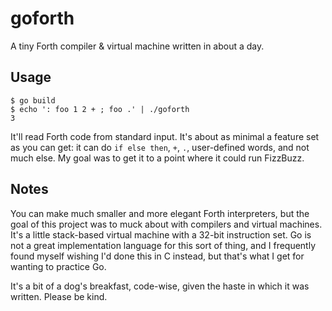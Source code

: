 # goforth

A tiny Forth compiler & virtual machine written in about a day.

## Usage

```
$ go build
$ echo ': foo 1 2 + ; foo .' | ./goforth
3
```

It'll read Forth code from standard input. It's about as minimal a feature set as you can get: it can do `if else then`, `+`, `.`, user-defined words, and not much else. My goal was to get it to a point where it could run FizzBuzz.

## Notes

You can make much smaller and more elegant Forth interpreters, but the goal of this project was to muck about with compilers and virtual machines. It's a little stack-based virtual machine with a 32-bit instruction set. Go is not a great implementation language for this sort of thing, and I frequently found myself wishing I'd done this in C instead, but that's what I get for wanting to practice Go.

It's a bit of a dog's breakfast, code-wise, given the haste in which it was written. Please be kind.
